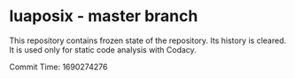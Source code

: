 # luaposix - master branch

This repository contains frozen state of the repository.
Its history is cleared. It is used only for static code
analysis with Codacy.

Commit Time: 1690274276